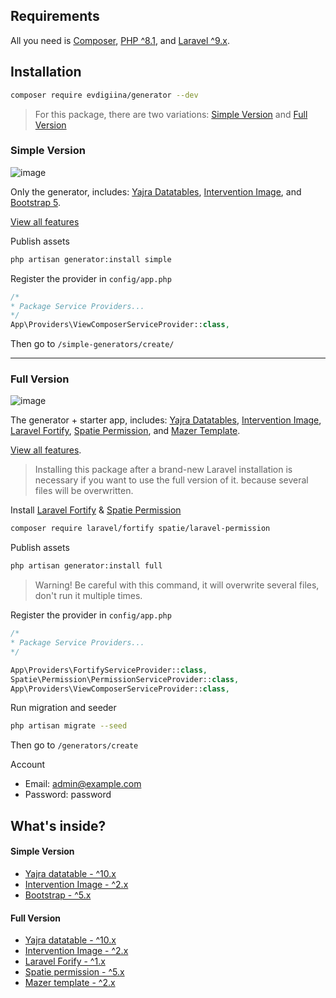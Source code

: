 ## Requirements

All you need is [Composer](https://getcomposer.org/), [PHP ^8.1](https://www.php.net/releases/8.1/en.php), and [Laravel ^9.x](http://laravel.com/).

## Installation

```bash
composer require evdigiina/generator --dev
```
> For this package, there are two variations: [Simple Version](#simple-version) and [Full Version](#full-version)

### Simple Version

 ![image](https://user-images.githubusercontent.com/62506582/219941448-94c46fca-6a9f-422b-bdd1-29f642c3ccf6.png)


Only the generator, includes: [Yajra Datatables](https://yajrabox.com/docs/laravel-datatables/master/installation), [Intervention Image](https://image.intervention.io/v2), and [Bootstrap 5](https://getbootstrap.com/).

[View all features](features.md)
  
Publish assets

```bash
php artisan generator:install simple
```

Register the provider in `config/app.php`

```php
/*
* Package Service Providers...
*/
App\Providers\ViewComposerServiceProvider::class,
```
  
Then go to ```/simple-generators/create/```
  
<hr>

### Full Version

![image](https://user-images.githubusercontent.com/62506582/219942571-63c42764-1702-4df3-b165-4217e5558713.png)

The generator + starter app, includes: [Yajra Datatables](https://yajrabox.com/docs/laravel-datatables/master/installation), [Intervention Image](https://image.intervention.io/v2), [Laravel Fortify](https://laravel.com/docs/9.x/fortify), [Spatie Permission](https://spatie.be/docs/laravel-permission/v5/installation-laravel), and [Mazer Template](https://github.com/zuramai/mazer).

[View all features](features.md#full-version).


> Installing this package after a brand-new Laravel installation is necessary if you want to use the full version of it. because several files will be overwritten.

  
Install [Laravel Fortify](https://laravel.com/docs/9.x/fortify) & [Spatie Permission](https://spatie.be/docs/laravel-permission/v5/installation-laravel)


```bash
composer require laravel/fortify spatie/laravel-permission
```

Publish assets

```bash
php artisan generator:install full
```

> Warning! Be careful with this command, it will overwrite several files, don't run it multiple times.
 
Register the provider in `config/app.php`

```php
/*
* Package Service Providers...
*/

App\Providers\FortifyServiceProvider::class,
Spatie\Permission\PermissionServiceProvider::class,
App\Providers\ViewComposerServiceProvider::class,
```

Run migration and seeder

```bash
php artisan migrate --seed
```

Then go to ```/generators/create```

Account

- Email: admin@example.com
- Password: password

## What's inside?  

#### Simple Version

- [Yajra datatable - ^10.x](https://yajrabox.com/docs/laravel-datatables/master/installation)
- [Intervention Image - ^2.x](https://image.intervention.io/v2)
- [Bootstrap - ^5.x](https://getbootstrap.com/)
  
#### Full Version

- [Yajra datatable - ^10.x](https://yajrabox.com/docs/laravel-datatables/master/installation)
- [Intervention Image - ^2.x](https://image.intervention.io/v2)
- [Laravel Forify - ^1.x](https://laravel.com/docs/9.x/fortify)
- [Spatie permission - ^5.x](https://github.com/spatie/laravel-permission)
- [Mazer template - ^2.x](https://github.com/zuramai/mazer/) 